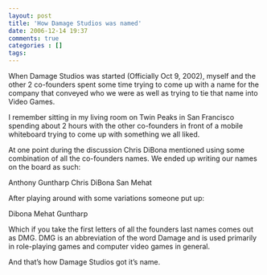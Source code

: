 ```yaml
---
layout: post
title: 'How Damage Studios was named'
date: 2006-12-14 19:37
comments: true
categories : []
tags:
---
```

When Damage Studios was started (Officially Oct 9, 2002), myself and the other 2 co-founders spent some time trying to come up with a name for the company that conveyed who we were as well as trying to tie that name into Video Games.

I remember sitting in my living room on Twin Peaks in San Francisco spending about 2 hours with the other co-founders in front of a mobile whiteboard trying to come up with something we all liked.

At one point during the discussion Chris DiBona mentioned using some combination of all the co-founders names. We ended up writing our names on the board as such:

Anthony Guntharp
Chris DiBona
San Mehat

After playing around with some variations someone put up:

Dibona
Mehat
Guntharp

Which if you take the first letters of all the founders last names comes out as DMG. DMG is an abbreviation of the word Damage and is used primarily in role-playing games and computer video games in general.

And that’s how Damage Studios got it’s name.


